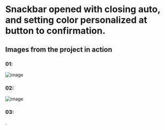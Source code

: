 # Snackbar opened with closing auto, and setting color personalized at button to confirmation.

## Images from the project in action

### 01:


![image](https://user-images.githubusercontent.com/72364037/172036592-88fe39c0-3062-443b-99c5-378f268ac44d.png)


### 02:


![image](https://user-images.githubusercontent.com/72364037/172036599-0760e9bb-e2c4-4d28-a3f0-ef928ca6d12f.png)


### 03:


.
